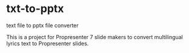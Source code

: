 # txt-to-pptx
text file to pptx file converter

This is a project for Propresenter 7 slide makers to convert multilingual lyrics text to Propresenter slides.

